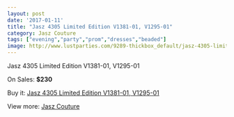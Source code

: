 ```yaml
---
layout: post
date: '2017-01-11'
title: "Jasz 4305 Limited Edition V1381-01, V1295-01"
category: Jasz Couture
tags: ["evening","party","prom","dresses","beaded"]
image: http://www.lustparties.com/9289-thickbox_default/jasz-4305-limited-edition-v1381-01-v1295-01.jpg
---
```

Jasz 4305 Limited Edition V1381-01, V1295-01

On Sales: **$230**
<a href="https://www.lustparties.com/en/jasz-couture/3247-jasz-4305-limited-edition-v1381-01-v1295-01.html"><amp-img layout="responsive" width="600" height="600" src="//www.lustparties.com/9289-thickbox_default/jasz-4305-limited-edition-v1381-01-v1295-01.jpg" alt="Jasz 4305 Limited Edition V1381-01, V1295-01 0" /></a>
<a href="https://www.lustparties.com/en/jasz-couture/3247-jasz-4305-limited-edition-v1381-01-v1295-01.html"><amp-img layout="responsive" width="600" height="600" src="//www.lustparties.com/9290-thickbox_default/jasz-4305-limited-edition-v1381-01-v1295-01.jpg" alt="Jasz 4305 Limited Edition V1381-01, V1295-01 1" /></a>

Buy it: [Jasz 4305 Limited Edition V1381-01, V1295-01](https://www.lustparties.com/en/jasz-couture/3247-jasz-4305-limited-edition-v1381-01-v1295-01.html "Jasz 4305 Limited Edition V1381-01, V1295-01")

View more: [Jasz Couture](https://www.lustparties.com/en/9-jasz-couture "Jasz Couture")